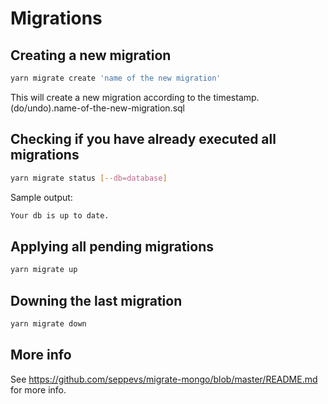 # Migrations

## Creating a new migration

```sh
yarn migrate create 'name of the new migration'
```

This will create a new migration according to the timestamp.(do/undo).name-of-the-new-migration.sql

## Checking if you have already executed all migrations

```sh
yarn migrate status [--db=database]
```

Sample output:

```sh
Your db is up to date.
```

## Applying all pending migrations

```sh
yarn migrate up
```

## Downing the last migration

```sh
yarn migrate down
```

## More info

See https://github.com/seppevs/migrate-mongo/blob/master/README.md for more info.
